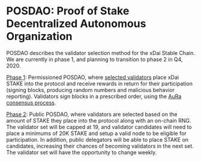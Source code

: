 # POSDAO: Proof of Stake Decentralized Autonomous Organization

POSDAO describes the validator selection method for the xDai Stable Chain. We are currently in phase 1, and planning to transition to phase 2 in Q4, 2020.

[Phase 1](../../for-stakers/stake-and-staking/#phase-1-preparation-and-permissioned-posdao): Permissioned POSDAO, where [selected validators](../about-xdai-validators.md) place xDai STAKE into the protocol and receive rewards in return for their participation \(signing blocks, producing random numbers and malicious behavior reporting\). Validators sign blocks in a prescribed order, using the [AuRa consensus process](aura-consensus.md).

[Phase 2](../../for-stakers/stake-and-staking/#phase-2-easy-staking-public-staking-and-reward-expansion): Public POSDAO, where validators are selected based on the amount of STAKE they place into the protocol along with an on-chain RNG. The validator set will be capped at 19, and validator candidates will need to place a minimums of 20K STAKE and setup a valid node to be eligible for participation. In addition, public delegators will be able to place STAKE on candidates, increasing their chances of becoming validators in the next set. The validator set will have the opportunity to change weekly.

